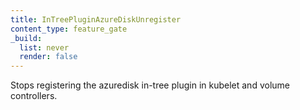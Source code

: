 ```yaml
---
title: InTreePluginAzureDiskUnregister
content_type: feature_gate
_build:
  list: never
  render: false
---
```

Stops registering the azuredisk in-tree plugin in kubelet
and volume controllers.
